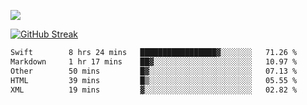 ![](http://github-profile-summary-cards.vercel.app/api/cards/profile-details?username=sivori&theme=nightowl)

<a href="https://git.io/streak-stats"><img src="https://streak-stats.demolab.com?user=sivori&theme=nightowl&card_width=700&card_height=200" alt="GitHub Streak" /></a>

<!--START_SECTION:waka-->

```txt
Swift        8 hrs 24 mins   █████████████████▓░░░░░░░   71.26 %
Markdown     1 hr 17 mins    ██▓░░░░░░░░░░░░░░░░░░░░░░   10.97 %
Other        50 mins         █▓░░░░░░░░░░░░░░░░░░░░░░░   07.13 %
HTML         39 mins         █▒░░░░░░░░░░░░░░░░░░░░░░░   05.55 %
XML          19 mins         ▓░░░░░░░░░░░░░░░░░░░░░░░░   02.82 %
```

<!--END_SECTION:waka-->
